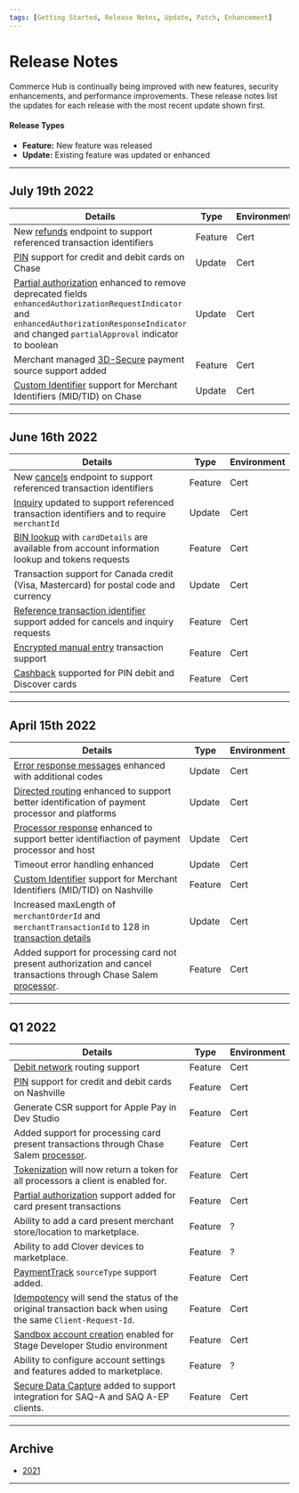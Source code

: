```yaml
---
tags: [Getting Started, Release Notes, Update, Patch, Enhancement]
---
```


# Release Notes

Commerce Hub is continually being improved with new features, security enhancements, and performance improvements. These release notes list the updates for each release with the most recent update shown first.

#### Release Types

- **Feature:** New feature was released
- **Update:** Existing feature was updated or enhanced

---

## July 19th 2022

| Details | Type | Environment | 
| ----- | ----- | ----- |
| New [refunds](?path=docs/Resources/API-Documents/Payments/Refund.md) endpoint to support referenced transaction identifiers | Feature | Cert |
| [PIN](?path=docs/Resources/Master-Data/Pin-Block.md) support for credit and debit cards on Chase | Update | Cert |
| [Partial authorization](?path=docs/Resources/Guides/Authorizations/Partial-Auth.md) enhanced to remove deprecated fields `enhancedAuthorizationRequestIndicator` and `enhancedAuthorizationResponseIndicator` and changed `partialApproval` indicator to boolean | Update | Cert |
| Merchant managed [3D-Secure](?path=docs/Online-Mobile-Digital/3D-Secure/3DSecure.md) payment source support added | Feature | Cert |
| [Custom Identifier](?path=docs/Resources/Guides/BYOID.md) support for Merchant Identifiers (MID/TID) on Chase | Update | Cert |

---

## June 16th 2022

| Details | Type | Environment | 
| ----- | ----- | ----- |
| New [cancels](?path=docs/Resources/API-Documents/Payments/Cancel.md) endpoint to support referenced transaction identifiers | Feature | Cert |
| [Inquiry](?path=docs/Resources/API-Documents/Payments/Inquiry.md) updated to support referenced transaction identifiers and to require `merchantId` | Update | Cert |
| [BIN lookup](?path=docs/Resources/API-Documents/Payments_VAS/Information-Lookup.md) with `cardDetails` are available from account information lookup and tokens requests | Feature | Cert |
| Transaction support for Canada credit (Visa, Mastercard) for postal code and currency | Update | Cert |
| [Reference transaction identifier](?path=docs/Resources/Master-Data/Reference-Transaction-Details.md) support added for cancels and inquiry requests | Feature | Cert |
| [Encrypted manual entry](?path=docs/In-Person/Encrypted-Payments/Manual.md) transaction support | Feature | Cert |
| [Cashback](?path=docs/Resources/Master-Data/Amount-Components.md) supported for PIN debit and Discover cards | Feature | Cert |

---

## April 15th 2022

| Details | Type | Environment | 
| ----- | ----- | ----- |
| [Error response messages](?path=docs/Resources/Guides/Response-Codes/Error-Code.md) enhanced with additional codes | Update | Cert |
| [Directed routing](?path=docs/Resources/Guides/Directed-Routing.md) enhanced to support better identification of payment processor and platforms | Update | Cert |
| [Processor response](?path=docs/Resources/Master-Data/Processor-Response-Details.md) enhanced to support better identifiaction of payment processor and host | Update | Cert |
| Timeout error handling enhanced | Update | Cert |
| [Custom Identifier](?path=docs/Resources/Guides/BYOID.md) support for Merchant Identifiers (MID/TID) on Nashville | Feature | Cert |
| Increased maxLength of `merchantOrderId` and `merchantTransactionId` to 128 in [transaction details](?path=docs/Resources/Master-Data/Transaction-Details.md) | Update | Cert |
| Added support for processing card not present authorization and cancel transactions through Chase Salem [processor](?path=(?path=docs/Resources/Guides/Directed-Routing.md)). | Feature | Cert |

---

## Q1 2022

| Details | Type | Environment | 
| ----- | ----- | ----- |
| [Debit network](?path=docs/Resources/Guides/Debit/Debit.md) routing support | Feature | Cert |
| [PIN](?path=docs/Resources/Master-Data/Pin-Block.md) support for credit and debit cards on Nashville | Feature | Cert |
| Generate CSR support for Apple Pay in Dev Studio | Feature | Cert |
| Added support for processing card present transactions through Chase Salem [processor](?path=(?path=docs/Resources/Guides/Directed-Routing.md)). | Feature | Cert |
| [Tokenization](?[ath=docs/Resources/API-Documents/Payments_VAS/Payment-Token.md) will now return a token for all processors a client is enabled for. | Feature | Cert |
| [Partial authorization](?path=docs/Resources/Guides/Authorizations/Partial-Auth.md) support added for card present transactions | Feature | Cert |
| Ability to add a card present merchant store/location to marketplace. | Feature | ? |
| Ability to add Clover devices to marketplace. | Feature | ? |
| [PaymentTrack](?path=docs/In-Person/Encrypted-Payments/Track.md) `sourceType` support added. | Feature | Cert |
| [Idempotency](?path=docs/Resources/Guides/Idempotency.md) will send the status of the original transaction back when using the same `Client-Request-Id`. | Feature | Cert |
| [Sandbox account creation](?path=docs/Resources/Guides/Dev-Studio/Account-Management.md) enabled for Stage Developer Studio environment | Feature | Cert |
| Ability to configure account settings and features added to marketplace. | Feature | ? |
| [Secure Data Capture](?path=docs/Online-Mobile-Digital/Secure-Data-Capture/Secure-Data-Capture.md) added to support integration for SAQ-A and SAQ A-EP clients. | Feature | Cert |

---

## Archive
- [2021](?path=docs/Release-Notes-Alerts/RN-2021.md)

---
